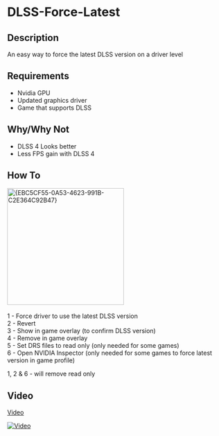 # DLSS-Force-Latest

## Description
An easy way to force the latest DLSS version on a driver level

## Requirements
- Nvidia GPU
- Updated graphics driver
- Game that supports DLSS<br>

## Why/Why Not
- DLSS 4 Looks better
- Less FPS gain with DLSS 4<br>

## How To
<img width="269" alt="{EBC5CF55-0A53-4623-991B-C2E364C92B47}" src="https://github.com/user-attachments/assets/e8c18b51-a6f4-4c0f-8cf3-5d554104cb7a" />
<br><br>
1 - Force driver to use the latest DLSS version<br>
2 - Revert<br>
3 - Show in game overlay (to confirm DLSS version)<br>
4 - Remove in game overlay<br>
5 - Set DRS files to read only (only needed for some games)<br>
6 - Open NVIDIA Inspector (only needed for some games to force latest version in game profile)<br>

1, 2 & 6 - will remove read only

## Video

[Video](<https://youtu.be/rQujY5oWTbU>)

[![Video](https://img.youtube.com/vi/rQujY5oWTbU/maxresdefault.jpg)]([https://www.youtube.com/watch?v=rQujY5oWTbU](https://youtu.be/rQujY5oWTbU))
